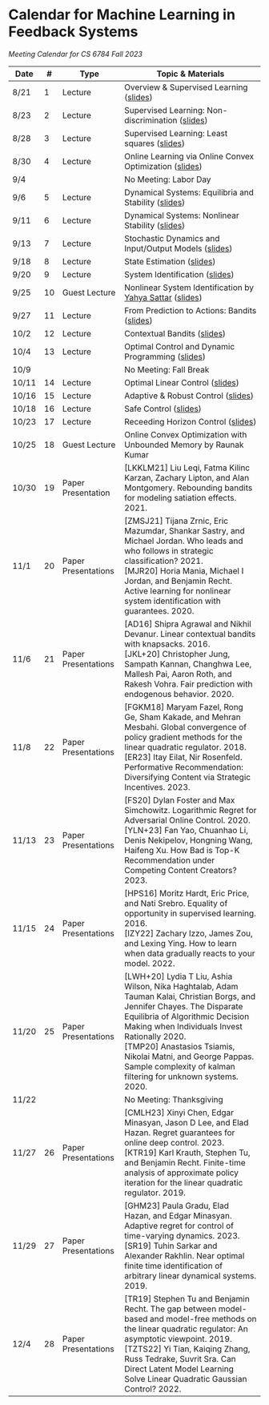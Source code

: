 # Calendar for Machine Learning in Feedback Systems
*Meeting Calendar for CS 6784 Fall 2023*

| Date | # | Type | Topic & Materials |
| --- | --- | --- | --- |
| 8/21 | 1 | Lecture | Overview & Supervised Learning ([slides](https://slides.com/sarahdean-2/01-overview-ml-in-feedback-sys-f23?token=KZeBAXzM)) |
| 8/23 | 2 | Lecture | Supervised Learning: Non-discrimination ([slides](https://slides.com/sarahdean-2/02-supervised-learning-ml-in-feedback-sys-f23?token=6gRisfM5)) |
| 8/28 | 3 | Lecture | Supervised Learning: Least squares ([slides](https://slides.com/sarahdean-2/03-supervised-learning-ml-in-feedback-sys-f23?token=2w_UDO-5)) |
| 8/30 | 4 | Lecture | Online Learning via Online Convex Optimization ([slides](https://slides.com/sarahdean-2/04-online-learning-ml-in-feedback-sys-f23?token=KiDmLN4_)) |
| 9/4 | | | No Meeting: Labor Day |
| 9/6 | 5 |  Lecture | Dynamical Systems: Equilibria and Stability ([slides](https://slides.com/sarahdean-2/05-dynamical-systems-ml-in-feedback-sys-f23?token=tTfB-j-2)) |
| 9/11 | 6 |  Lecture | Dynamical Systems: Nonlinear Stability ([slides](https://slides.com/sarahdean-2/06-dynamical-systems-ml-in-feedback-sys-f23?token=wkbfpqV5)) |
| 9/13 | 7 |  Lecture | Stochastic Dynamics and Input/Output Models ([slides](https://slides.com/sarahdean-2/07-dynamical-systems-ml-in-feedback-sys-f23?token=TIxlckf9)) |
| 9/18 | 8 |  Lecture | State Estimation ([slides](https://slides.com/sarahdean-2/08-state-estimation-ml-in-feedback-sys-f23?token=Oohri6Hm)) | 
| 9/20 | 9 |  Lecture | System Identification ([slides](https://slides.com/sarahdean-2/09-sys-id-ml-in-feedback-sys-f23?token=ZTiqIrGP)) |
| 9/25 | 10 | Guest Lecture | Nonlinear System Identification by [Yahya Sattar](https://yahya-sattar.github.io/) ([slides](https://github.com/ml-feedback-sys/materials-f23/blob/main/notebooks/ML_Feedback_Lec10.pdf)) |
| 9/27 | 11 | Lecture | From Prediction to Actions: Bandits ([slides](https://slides.com/sarahdean-2/11-bandits-ml-in-feedback-sys-f23?token=hEjgubdB)) |
| 10/2 | 12 | Lecture | Contextual Bandits ([slides](https://slides.com/sarahdean-2/12-bandits-ml-in-feedback-sys-f23?token=x5xhFh17)) | 
| 10/4 | 13 | Lecture | Optimal Control and Dynamic Programming ([slides](https://slides.com/sarahdean-2/13-optimal-control-ml-in-feedback-sys-f23?token=NDoptegF)) |
| 10/9 | | | No Meeting: Fall Break |
| 10/11 | 14 | Lecture | Optimal Linear Control ([slides](https://slides.com/sarahdean-2/14-optimal-control-ml-in-feedback-sys-f23?token=KZdEfxix)) |
| 10/16 | 15 | Lecture | Adaptive & Robust Control ([slides](https://slides.com/sarahdean-2/15-optimal-control-ml-in-feedback-sys-f23?token=U1wdkqPR)) |
| 10/18 | 16 | Lecture | Safe Control ([slides](https://slides.com/sarahdean-2/16-safe-control-ml-in-feedback-sys-f23?token=nhIRPMGq)) |
| 10/23 | 17 | Lecture | Receeding Horizon Control ([slides](https://slides.com/sarahdean-2/17-model-predictive-control-ml-in-feedback-sys-f23?token=T6PfG13t)) |
| 10/25 | 18 | Guest Lecture | Online Convex Optimization with Unbounded Memory by Raunak Kumar |
| 10/30 | 19 | Paper Presentation | [LKKLM21] Liu Leqi, Fatma Kilinc Karzan, Zachary Lipton, and Alan Montgomery. Rebounding bandits for modeling satiation effects. 2021. |
| 11/1 | 20 | Paper Presentations | [ZMSJ21] Tijana Zrnic, Eric Mazumdar, Shankar Sastry, and Michael Jordan. Who leads and who follows in strategic classification? 2021. <br> [MJR20] Horia Mania, Michael I Jordan, and Benjamin Recht. Active learning for nonlinear system identification with guarantees. 2020.|
| 11/6 | 21 | Paper Presentations | [AD16] Shipra Agrawal and Nikhil Devanur. Linear contextual bandits with knapsacks. 2016. <br> [JKL+20] Christopher Jung, Sampath Kannan, Changhwa Lee, Mallesh Pai, Aaron Roth, and Rakesh Vohra. Fair prediction with endogenous behavior. 2020. |
| 11/8 | 22 | Paper Presentations | [FGKM18] Maryam Fazel, Rong Ge, Sham Kakade, and Mehran Mesbahi. Global convergence of policy gradient methods for the linear quadratic regulator. 2018. <br> [ER23] Itay Eilat, Nir Rosenfeld. Performative Recommendation: Diversifying Content via Strategic Incentives. 2023. |
| 11/13 | 23 | Paper Presentations | [FS20] Dylan Foster and Max Simchowitz. Logarithmic Regret for Adversarial Online Control. 2020. <br> [YLN+23] Fan Yao, Chuanhao Li, Denis Nekipelov, Hongning Wang, Haifeng Xu. How Bad is Top-K Recommendation under Competing Content Creators? 2023. |
| 11/15 | 24 | Paper Presentations | [HPS16] Moritz Hardt, Eric Price, and Nati Srebro. Equality of opportunity in supervised learning. 2016. <br> [IZY22] Zachary Izzo, James Zou, and Lexing Ying. How to learn when data gradually reacts to your model. 2022. |
| 11/20 | 25 | Paper Presentations | [LWH+20] Lydia T Liu, Ashia Wilson, Nika Haghtalab, Adam Tauman Kalai, Christian Borgs, and Jennifer Chayes. The Disparate Equilibria of Algorithmic Decision Making when Individuals Invest Rationally 2020. <br> [TMP20] Anastasios Tsiamis, Nikolai Matni, and George Pappas. Sample complexity of kalman filtering for unknown systems. 2020. |
| 11/22 |  | | No Meeting: Thanksgiving |
| 11/27 | 26 | Paper Presentations | [CMLH23] Xinyi Chen, Edgar Minasyan, Jason D Lee, and Elad Hazan. Regret guarantees for online deep control. 2023. <br> [KTR19] Karl Krauth, Stephen Tu, and Benjamin Recht. Finite-time analysis of approximate policy iteration for the linear quadratic regulator. 2019. |
| 11/29 | 27 | Paper Presentations | [GHM23] Paula Gradu, Elad Hazan, and Edgar Minasyan. Adaptive regret for control of time-varying dynamics. 2023. <br> [SR19] Tuhin Sarkar and Alexander Rakhlin. Near optimal finite time identification of arbitrary linear dynamical systems. 2019. |
| 12/4 | 28 | Paper Presentations | [TR19] Stephen Tu and Benjamin Recht. The gap between model-based and model-free methods on the linear quadratic regulator: An asymptotic viewpoint. 2019. <br> [TZTS22] Yi Tian, Kaiqing Zhang, Russ Tedrake, Suvrit Sra. Can Direct Latent Model Learning Solve Linear Quadratic Gaussian Control? 2022. |

